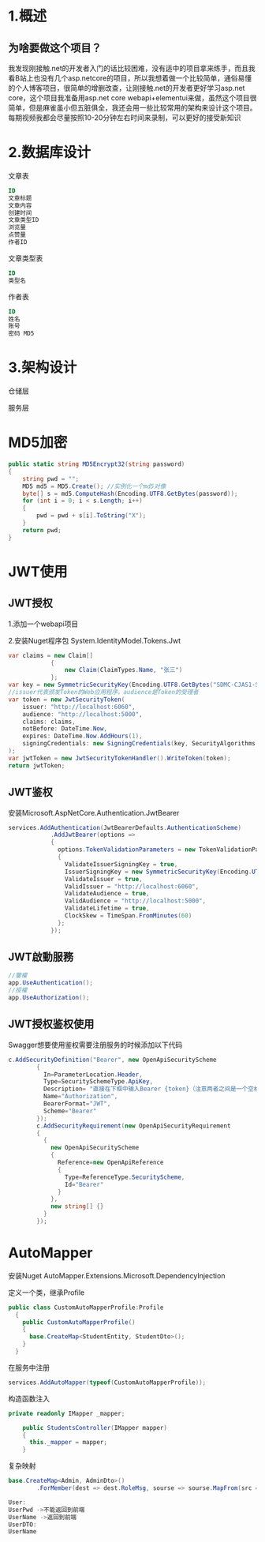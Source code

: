 # 1.概述

## 为啥要做这个项目？

我发现刚接触.net的开发者入门的话比较困难，没有适中的项目拿来练手，而且我看B站上也没有几个asp.netcore的项目，所以我想着做一个比较简单，通俗易懂的个人博客项目，很简单的增删改查，让刚接触.net的开发者更好学习asp.net core，这个项目我准备用asp.net core webapi+elementui来做，虽然这个项目很简单，但是麻雀虽小但五脏俱全，我还会用一些比较常用的架构来设计这个项目。每期视频我都会尽量按照10-20分钟左右时间来录制，可以更好的接受新知识

# 2.数据库设计

文章表

```sql
ID
文章标题
文章内容
创建时间
文章类型ID
浏览量
点赞量
作者ID
```

文章类型表

```sql
ID
类型名
```

作者表

```sql
ID
姓名
账号
密码 MD5
```

# 3.架构设计

仓储层

服务层

# MD5加密

```C#
public static string MD5Encrypt32(string password)
{
    string pwd = "";
    MD5 md5 = MD5.Create(); //实例化一个md5对像
    byte[] s = md5.ComputeHash(Encoding.UTF8.GetBytes(password));
    for (int i = 0; i < s.Length; i++)
    {
        pwd = pwd + s[i].ToString("X");
    }
    return pwd;
}
```

# JWT使用

## JWT授权

1.添加一个webapi项目

2.安装Nuget程序包 System.IdentityModel.Tokens.Jwt 

```C#
var claims = new Claim[]
            {
                new Claim(ClaimTypes.Name, "张三")
            };
var key = new SymmetricSecurityKey(Encoding.UTF8.GetBytes("SDMC-CJAS1-SAD-DFSFA-SADHJVF-VF"));
//issuer代表颁发Token的Web应用程序，audience是Token的受理者
var token = new JwtSecurityToken(
    issuer: "http://localhost:6060",
    audience: "http://localhost:5000",
    claims: claims,
    notBefore: DateTime.Now,
    expires: DateTime.Now.AddHours(1),
    signingCredentials: new SigningCredentials(key, SecurityAlgorithms.HmacSha256)
);
var jwtToken = new JwtSecurityTokenHandler().WriteToken(token);
return jwtToken;
```

## JWT鉴权

安装Microsoft.AspNetCore.Authentication.JwtBearer

```C#
services.AddAuthentication(JwtBearerDefaults.AuthenticationScheme)
            .AddJwtBearer(options =>
            {
              options.TokenValidationParameters = new TokenValidationParameters
              {
                ValidateIssuerSigningKey = true,
                IssuerSigningKey = new SymmetricSecurityKey(Encoding.UTF8.GetBytes("SDMC-CJAS1-SAD-DFSFA-SADHJVF-VF")),
                ValidateIssuer = true,
                ValidIssuer = "http://localhost:6060",
                ValidateAudience = true,
                ValidAudience = "http://localhost:5000",
                ValidateLifetime = true,
                ClockSkew = TimeSpan.FromMinutes(60)
              };
            });
```

## JWT啟動服務

~~~c#
//鑒權
app.UseAuthentication();
//授權
app.UseAuthorization();
~~~



## JWT授权鉴权使用

Swagger想要使用鉴权需要注册服务的时候添加以下代码

```C#
c.AddSecurityDefinition("Bearer", new OpenApiSecurityScheme
        {
          In=ParameterLocation.Header,
          Type=SecuritySchemeType.ApiKey,
          Description= "直接在下框中输入Bearer {token}（注意两者之间是一个空格）",
          Name="Authorization",
          BearerFormat="JWT",
          Scheme="Bearer"
        });
        c.AddSecurityRequirement(new OpenApiSecurityRequirement
        {
          {
            new OpenApiSecurityScheme
            {
              Reference=new OpenApiReference
              {
                Type=ReferenceType.SecurityScheme,
                Id="Bearer"
              }
            },
            new string[] {}
          }
        });
```

# AutoMapper

安装Nuget AutoMapper.Extensions.Microsoft.DependencyInjection

定义一个类，继承Profile

```C#
public class CustomAutoMapperProfile:Profile
  {
    public CustomAutoMapperProfile()
    {
      base.CreateMap<StudentEntity, StudentDto>();
    }
  }
```

在服务中注册

```C#
services.AddAutoMapper(typeof(CustomAutoMapperProfile));
```

构造函数注入

```C#
private readonly IMapper _mapper;

    public StudentsController(IMapper mapper)
    {
      this._mapper = mapper;
    }
```

复杂映射

```C#
base.CreateMap<Admin, AdminDto>()
        .ForMember(dest => dest.RoleMsg, sourse => sourse.MapFrom(src => src.RoleInfo.RoleMsg));
```

```C#
User:
UserPwd	->不能返回到前端
UserName ->返回到前端
UserDTO:
UserName

```

